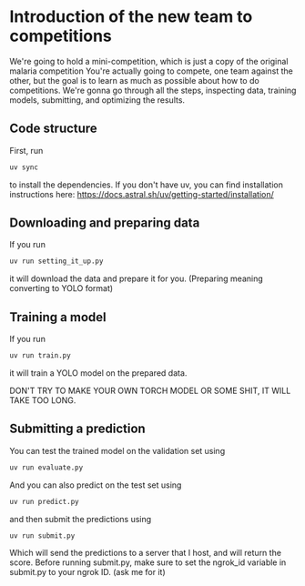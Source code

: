 # Introduction of the new team to competitions

We're going to hold a mini-competition, which is just a copy of the original malaria competition
You're actually going to compete, one team against the other, but the goal is to learn as much as possible about how to do competitions.
We're gonna go through all the steps, inspecting data, training models, submitting, and optimizing the results.

## Code structure

First, run
```bash
uv sync
```
to install the dependencies.
If you don't have uv, you can find installation instructions here:
https://docs.astral.sh/uv/getting-started/installation/

## Downloading and preparing data

If you run
```bash
uv run setting_it_up.py
```
it will download the data and prepare it for you. (Preparing meaning converting to YOLO format)

## Training a model

If you run
```bash
uv run train.py
```
it will train a YOLO model on the prepared data.

DON'T TRY TO MAKE YOUR OWN TORCH MODEL OR SOME SHIT, IT WILL TAKE TOO LONG.

## Submitting a prediction

You can test the trained model on the validation set using
```bash
uv run evaluate.py
```

And you can also predict on the test set using
```bash
uv run predict.py
```
and then submit the predictions using
```bash
uv run submit.py
```
Which will send the predictions to a server that I host, and will return the score.
Before running submit.py, make sure to set the ngrok_id variable in submit.py to your ngrok ID. (ask me for it)

